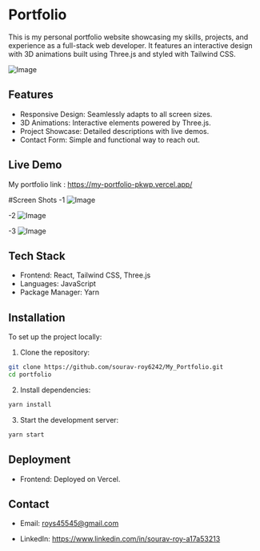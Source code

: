 
# Portfolio


This is my personal portfolio website showcasing my skills, projects, and experience as a full-stack web developer. It features an interactive design with 3D animations built using Three.js and styled with Tailwind CSS.

![Image](https://github.com/user-attachments/assets/b1bb4b28-fa5a-4120-a7a0-5c0fccee2533)

## Features

- Responsive Design: Seamlessly adapts to all screen sizes.
- 3D Animations: Interactive elements powered by Three.js.
- Project Showcase: Detailed descriptions with live demos.
- Contact Form: Simple and functional way to reach out.


##  Live Demo

My portfolio link : https://my-portfolio-pkwp.vercel.app/

#Screen Shots
-1 
![Image](https://github.com/user-attachments/assets/9d89f346-5961-48fa-a958-6d900b44d9d2)

-2 
![Image](https://github.com/user-attachments/assets/71bf55e2-dd7b-4173-89f5-b7d39e5ae2f5)

-3
![Image](https://github.com/user-attachments/assets/6a198948-42b8-4f8d-9c7b-bea3d204440f)

## Tech Stack

- Frontend: React, Tailwind CSS, Three.js
- Languages: JavaScript
- Package Manager: Yarn


## Installation

To set up the project locally:

1. Clone the repository:

```bash
git clone https://github.com/sourav-roy6242/My_Portfolio.git
cd portfolio

```

2. Install dependencies:
```bash
yarn install

```
3. Start the development server:
```bash
yarn start

```
## Deployment
- Frontend: Deployed on Vercel.



## Contact

- Email: roys45545@gmail.com

- LinkedIn: https://www.linkedin.com/in/sourav-roy-a17a53213
